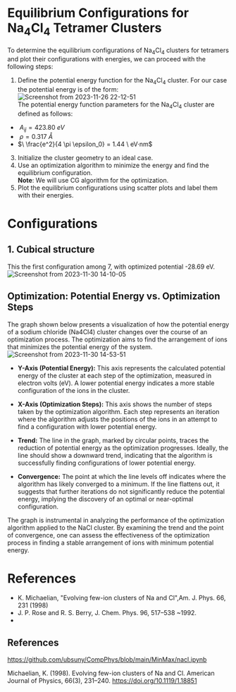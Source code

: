 # Equilibrium Configurations for Na<sub>4</sub>Cl<sub>4</sub> Tetramer Clusters

To determine the equilibrium configurations of Na<sub>4</sub>Cl<sub>4</sub> clusters for tetramers and plot their configurations with energies, we can proceed with the following steps:

1. Define the potential energy function for the Na<sub>4</sub>Cl<sub>4</sub> cluster.
   For our case the potential energy is of the form:
![Screenshot from 2023-11-26 22-12-51](https://github.com/tirthbha/23-Homework7G1/assets/143649367/afc6ae15-76d1-41ef-80e6-0ca3a6e33c25)  
The potential energy function parameters for the Na<sub>4</sub>Cl<sub>4</sub> cluster are defined as follows:
- $\ A_{ij} = 423.80 \ eV$
- $\ \rho = 0.317 \ Å$
- $\ \frac{e^2}{4 \pi \epsilon_0} = 1.44 \ eV·nm$


3. Initialize the cluster geometry to an ideal case.
4. Use an optimization algorithm to minimize the energy and find the equilibrium configuration.  
   **Note**: We will use CG algorithm for the optimization.
6. Plot the equilibrium configurations using scatter plots and label them with their energies.

# Configurations
## 1. Cubical structure
   This the first configuration among 7, with optimized potential -28.69 eV.
   ![Screenshot from 2023-11-30 14-10-05](https://github.com/tirthbha/23-Homework7G1/assets/143649367/22b9d223-0104-4127-a7b7-067413e24069)

   ## Optimization: Potential Energy vs. Optimization Steps

The graph shown below presents a visualization of how the potential energy of a sodium chloride (Na4Cl4) cluster changes over the course of an optimization process. The optimization aims to find the arrangement of ions that minimizes the potential energy of the system.  
![Screenshot from 2023-11-30 14-53-51](https://github.com/tirthbha/23-Homework7G1/assets/143649367/2418e0b3-72f0-4f0f-bc81-04f9aa1f68a9)



- **Y-Axis (Potential Energy):** This axis represents the calculated potential energy of the cluster at each step of the optimization, measured in electron volts (eV). A lower potential energy indicates a more stable configuration of the ions in the cluster.
  
- **X-Axis (Optimization Steps):** This axis shows the number of steps taken by the optimization algorithm. Each step represents an iteration where the algorithm adjusts the positions of the ions in an attempt to find a configuration with lower potential energy.
  
- **Trend:** The line in the graph, marked by circular points, traces the reduction of potential energy as the optimization progresses. Ideally, the line should show a downward trend, indicating that the algorithm is successfully finding configurations of lower potential energy.



- **Convergence:** The point at which the line levels off indicates where the algorithm has likely converged to a minimum. If the line flattens out, it suggests that further iterations do not significantly reduce the potential energy, implying the discovery of an optimal or near-optimal configuration.


The graph is instrumental in analyzing the performance of the optimization algorithm applied to the NaCl cluster. By examining the trend and the point of convergence, one can assess the effectiveness of the optimization process in finding a stable arrangement of ions with minimum potential energy.


   
# References
   -  K. Michaelian, "Evolving few-ion clusters of Na and Cl",Am. J. Phys. 66, 231 (1998)
   -  J. P. Rose and R. S. Berry, J. Chem. Phys. 96, 517–538 ~1992.
   -


## References

https://github.com/ubsuny/CompPhys/blob/main/MinMax/nacl.ipynb


  Michaelian, K. (1998). Evolving few-ion clusters of Na and Cl. American Journal of Physics, 66(3), 231–240. https://doi.org/10.1119/1.18851


